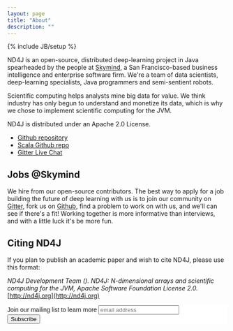 ```yaml
---
layout: page
title: "About"
description: ""
---
```

{% include JB/setup %}

ND4J is an open-source, distributed deep-learning project in Java spearheaded by the people at [Skymind](http://www.skymind.io/contact.html), a San Francisco-based business intelligence and enterprise software firm. We're a team of data scientists, deep-learning specialists, Java programmers and semi-sentient robots.

Scientific computing helps analysts mine big data for value. We think industry has only begun to understand and monetize its data, which is why we chose to implement scientific computing for the JVM. 

ND4J is distributed under an Apache 2.0 License. 

* [Github repository](https://github.com/deeplearning4j/nd4j/)
* [Scala Github repo](https://github.com/deeplearning4j/nd4s/)
* [Gitter Live Chat](https://gitter.im/deeplearning4j/deeplearning4j)

## Jobs @Skymind

We hire from our open-source contributors. The best way to apply for a job building the future of deep learning with us is to join our community on [Gitter](https://gitter.im/deeplearning4j/deeplearning4j), fork us on [Github](https://github.com/deeplearning4j), find a problem to work on with us, and we'll can see if there's a fit! Working together is more informative than interviews, and with a little luck it's be more fun.

## Citing ND4J

If you plan to publish an academic paper and wish to cite ND4J, please use this format:

*ND4J Development Team (<CURRENT YEAR>). ND4J: N-dimensional arrays and scientific computing for the JVM, Apache Software Foundation License 2.0.* [http://nd4j.org](http://nd4j.org)

<!-- Begin MailChimp Signup Form -->
<link href="//cdn-images.mailchimp.com/embedcode/slim-081711.css" rel="stylesheet" type="text/css">
<style type="text/css">
	#mc_embed_signup{background:#fff; clear:left; font:14px Helvetica,Arial,sans-serif; }
	/* Add your own MailChimp form style overrides in your site stylesheet or in this style block.
	   We recommend moving this block and the preceding CSS link to the HEAD of your HTML file. */
</style>
<div id="mc_embed_signup">
<form action="//skymind.us8.list-manage.com/subscribe/post?u=26a43400cdacd6b98b676f703&amp;id=1f5b16d539" method="post" id="mc-embedded-subscribe-form" name="mc-embedded-subscribe-form" class="validate" target="_blank" novalidate>
	<label for="mce-EMAIL">Join our mailing list to learn more</label>
	<input type="email" value="" name="EMAIL" class="email" id="mce-EMAIL" placeholder="email address" required>
    <!-- real people should not fill this in and expect good things - do not remove this or risk form bot signups-->
    <div style="position: absolute; left: -5000px;"><input type="text" name="b_26a43400cdacd6b98b676f703_1f5b16d539" tabindex="-1" value=""></div>
    <div class="clear"><input type="submit" value="Subscribe" name="subscribe" id="mc-embedded-subscribe" class="button"></div>
</form>
</div>
<!--End mc_embed_signup-->
